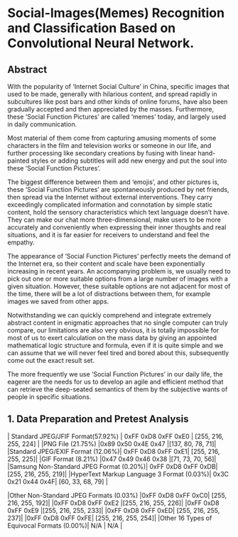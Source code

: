 # Social-Images(Memes) Recognition and Classification Based on Convolutional Neural Network.

## Abstract

With the popularity of ‘Internet Social Culture’ in China, specific images that used to be made, generally with hilarious content, and spread rapidly in subcultures like post bars and other kinds of online forums, have also been gradually accepted and then appreciated by the masses. Furthermore, these ‘Social Function Pictures’ are called ‘memes’ today, and largely used in daily communication.

Most material of them come from capturing amusing moments of some characters in the film and television works or someone in our life, and further processing like secondary creations by fusing with linear hand-painted styles or adding subtitles will add new energy and put the soul into these ‘Social Function Pictures’.

The biggest difference between them and ‘emojis’, and other pictures is, these ‘Social Function Pictures’ are spontaneously produced by net friends, then spread via the Internet without external interventions. They carry exceedingly complicated information and connotation by simple static content, hold the sensory characteristics which text language doesn’t have. They can make our chat more three-dimensional, make users to be more accurately and conveniently when expressing their inner thoughts and real situations, and it is far easier for receivers to understand and feel the empathy.

The appearance of ‘Social Function Pictures’ perfectly meets the demand of the Internet era, so their content and scale have been exponentially increasing in recent years. An accompanying problem is, we usually need to pick out one or more suitable options from a large number of images with a given situation. However, these suitable options are not adjacent for most of the time, there will be a lot of distractions between them, for example images we saved from other apps.

Notwithstanding we can quickly comprehend and integrate extremely abstract content in enigmatic approaches that no single computer can truly compare, our limitations are also very obvious, it is totally impossible for most of us to exert calculation on the mass data by giving an appointed mathematical logic structure and formula, even if it is quite simple and we can assume that we will never feel tired and bored about this, subsequently come out the exact result set.

The more frequently we use ‘Social Function Pictures’ in our daily life, the eagerer are the needs for us to develop an agile and efficient method that can retrieve the deep-seated semantics of them by the subjective wants of people in specific situations.

## 1. Data Preparation and Pretest Analysis

| Standard JPEG/JFIF Format(57.92%) | 	0xFF 0xD8 0xFF 0xE0	 |  [255, 216, 255, 224] |
|PNG File (21.75%)	|0x89 0x50 0x4E 0x47	|[137, 80, 78, 71]|
|Standard JPEG/EXIF Format (12.06%)|	0xFF 0xD8 0xFF 0xE1|	[255, 216, 255, 225]|
|GIF Format (8.21%)	|0x47 0x49 0x46 0x38	|[71, 73, 70, 56]|
|Samsung Non-Standard JPEG Format (0.20%)|	0xFF 0xD8 0xFF 0xDB|	[255, 216, 255, 219]|
|HyperText Markup Language 3 Format (0.03%)|	0x3C 0x21 0x44 0x4F|	[60, 33, 68, 79] |

|Other Non-Standard JPEG Formats (0.03%)	|0xFF 0xD8 0xFF 0xC0|	[255, 216, 255, 192]|
	|0xFF 0xD8 0xFF 0xE2	|[255, 216, 255, 226]|
	|0xFF 0xD8 0xFF 0xE9	|[255, 216, 255, 233]|
	|0xFF 0xD8 0xFF 0xED|	[255, 216, 255, 237]|
	|0xFF 0xD8 0xFF 0xFE|	[255, 216, 255, 254]|
|Other 16 Types of Equivocal Formats (0.00%)|	N/A	| N/A |
